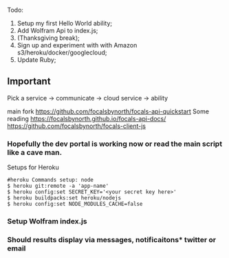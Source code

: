 Todo:

1. Setup my first Hello World ability;  
2. Add Wolfram Api to index.js; 
3. (Thanksgiving break);
4. Sign up and experiment with with Amazon s3/heroku/docker/googlecloud;
5. Update Ruby;

## Important
Pick a service -> communicate -> cloud service -> ability



main fork https://github.com/focalsbynorth/focals-api-quickstart 
Some reading  https://focalsbynorth.github.io/focals-api-docs/ 
https://github.com/focalsbynorth/focals-client-js

### Hopefully the dev portal is working now or read the main script like a cave man.

Setups for Heroku
```
#heroku Commands setup: node 
$ heroku git:remote -a 'app-name'
$ heroku config:set SECRET_KEY='<your secret key here>' 
$ heroku buildpacks:set heroku/nodejs
$ heroku config:set NODE_MODULES_CACHE=false
```

### Setup Wolfram index.js 

### Should results display via messages, notificaitons* twitter or email 




